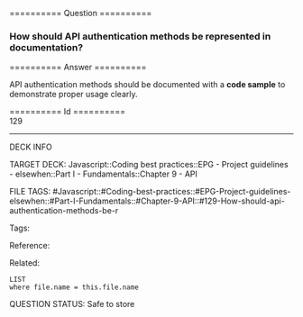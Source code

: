 ========== Question ==========  

### How should API authentication methods be represented in documentation?  

========== Answer ==========  

API authentication methods should be documented with a **code sample** to demonstrate proper usage clearly.

========== Id ==========  
129

---

DECK INFO

TARGET DECK: Javascript::Coding best practices::EPG - Project guidelines - elsewhen::Part I - Fundamentals::Chapter 9 - API

FILE TAGS: #Javascript::#Coding-best-practices::#EPG-Project-guidelines-elsewhen::#Part-I-Fundamentals::#Chapter-9-API::#129-How-should-api-authentication-methods-be-r

Tags:

Reference:

Related:

```dataview
LIST
where file.name = this.file.name
```

QUESTION STATUS: Safe to store
